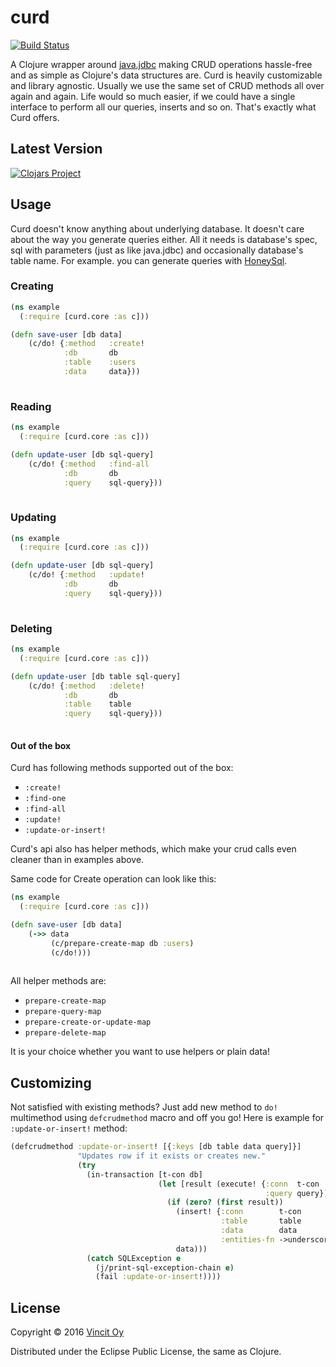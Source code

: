 # curd

[![Build Status](https://travis-ci.org/Vincit/curd.svg?branch=master)](https://travis-ci.org/Vincit/curd)

A Clojure wrapper around [java.jdbc](https://github.com/clojure/java.jdbc) making CRUD operations hassle-free and as simple as Clojure's data structures are.
Curd is heavily customizable and library agnostic.
Usually we use the same set of CRUD methods all over again and again. Life would so much easier, if we could have a single 
interface to perform all our queries, inserts and so on. That's exactly what Curd offers.

## Latest Version

[![Clojars Project](https://img.shields.io/clojars/v/vincit/curd.svg)](https://clojars.org/vincit/curd)

## Usage

Curd doesn't know anything about underlying database. It doesn't care about the way you generate queries either. All it needs
is database's spec, sql with parameters (just as like java.jdbc) and occasionally database's table name.
For example. you can generate queries with [HoneySql](https://github.com/jkk/honeysql). 


### Creating

```clj
(ns example
  (:require [curd.core :as c]))

(defn save-user [db data]
    (c/do! {:method   :create!
            :db       db
            :table    :users
            :data     data}))
    
```

### Reading

```clj
(ns example
  (:require [curd.core :as c]))

(defn update-user [db sql-query]
    (c/do! {:method   :find-all
            :db       db
            :query    sql-query}))
    
```

### Updating

```clj
(ns example
  (:require [curd.core :as c]))

(defn update-user [db sql-query]
    (c/do! {:method   :update!
            :db       db
            :query    sql-query}))
    
```

### Deleting

```clj
(ns example
  (:require [curd.core :as c]))

(defn update-user [db table sql-query]
    (c/do! {:method   :delete!
            :db       db
            :table    table
            :query    sql-query}))
    
```

#### Out of the box

Curd has following methods supported out of the box: 
- `:create!`
- `:find-one`
- `:find-all`
- `:update!`
- `:update-or-insert!`

Curd's api also has helper methods, which make your crud calls even cleaner than in examples above.

Same code for Create operation can look like this:

```clj
(ns example
  (:require [curd.core :as c]))

(defn save-user [db data]
    (->> data
         (c/prepare-create-map db :users)
         (c/do!)))
    
```

All helper methods are: 
- `prepare-create-map`
- `prepare-query-map`
- `prepare-create-or-update-map`
- `prepare-delete-map`

It is your choice whether you want to use helpers or plain data!

## Customizing

Not satisfied with existing methods? Just add new method to `do!` multimethod using `defcrudmethod` macro and off you go!
Here is example for `:update-or-insert!` method:

```clj
(defcrudmethod :update-or-insert! [{:keys [db table data query]}]
               "Updates row if it exists or creates new."
               (try
                 (in-transaction [t-con db]
                                 (let [result (execute! {:conn  t-con
                                                         :query query})]
                                   (if (zero? (first result))
                                     (insert! {:conn        t-con
                                               :table       table
                                               :data        data
                                               :entities-fn ->underscore})
                                     data)))
                 (catch SQLException e
                   (j/print-sql-exception-chain e)
                   (fail :update-or-insert!))))
```

## License

Copyright © 2016 [Vincit Oy](https://www.vincit.fi/en/)

Distributed under the Eclipse Public License, the same as Clojure.

